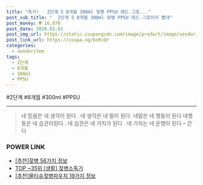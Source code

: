 ```yaml
--- 
title: "특가!   2단계 5 8개월 300ml 젖병 PPSU 레드 그로..." 
post_sub_title: "  2단계 5 8개월 300ml 젖병 PPSU 레드 그로미미 빨대" 
post_money: ₩ 16,070 
post_date: 2020.02.01 
post_img_url: https://static.coupangcdn.com/image/product/image/vendoritem/2018/08/10/3172772057/96923f03-b547-4984-abc6-ae747335691a.jpg 
post_link_url: https://coupa.ng/bnRcQr 
categories: 
  - vendoritem 
tags: 
  - 2단계 
  - 8개월 
  - 300ml 
  - PPSU 
--- 
```

  #2단계 #8개월 #300ml #PPSU 
<hr> 

> 네 믿음은 네 생각이 된다 . 네 생각은  네 말이 된다. 네말은 네 행동이 된다 네행동은 네 습관이된다 . 네 습관은 네 가치가 된다 . 네 가치는 네 운명이 된다 – 간디 


### POWER LINK

* <a href="https://blog.naver.com/fasyy4321/221792601895" target="_blank">[추천]젖병 56가지 정보</a>
* <a href="https://blog.naver.com/an0733/221792052851" target="_blank"> TOP ~35위 [생활] 젖병소독기</a>
* <a href="https://blog.naver.com/fasyy4321/221790646468" target="_blank">[추천]물티슈젖병파우치 19가지 정보</a>
